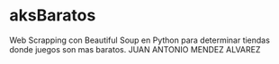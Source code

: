 # aksBaratos
Web Scrapping con Beautiful Soup en Python para determinar tiendas donde juegos son mas baratos.
JUAN ANTONIO MENDEZ ALVAREZ
